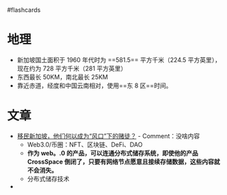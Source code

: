 #flashcards 
# 地理
- 新加坡国土面积于 1960 年代时为 ==581.5== 平方千米（224.5 平方英里），现在约为 728 平方千米（281 平方英里）
- 东西最长 50KM，南北最长 25KM
- 靠近赤道，经度和中国云南相对，使用==东 8 区==时间。 <!--SR:!2023-03-04-23-48,19.5,250!2023-03-02-11-07,17.5,250-->

# 文章
- [移民新加坡，他们何以成为“风口”下的赌徒？](https://mp.weixin.qq.com/s/YoSIr9Oojs7xzJHotC6S8A) - Comment：没啥内容
	- Web3.0/币圈：NFT、区块链、DeFi、DAO
	- **作为 web。.0 的产品，可以连通分布式储存系统，即使他的产品 CrossSpace 倒闭了，只要有网络节点愿意且接续存储数据，这些内容就不会消失。**
	- 分布式储存技术
- 
